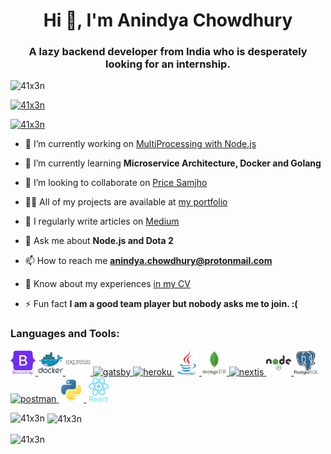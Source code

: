 <h1 align="center">Hi 👋, I'm Anindya Chowdhury</h1>
<h3 align="center">A lazy backend developer from India who is desperately looking for an internship.</h3>

<p align="left"> <img src="https://komarev.com/ghpvc/?username=41x3n&label=Profile%20views&color=0e75b6&style=flat" alt="41x3n" /> </p>

<p align="left"> <a href="https://github.com/ryo-ma/github-profile-trophy"><img src="https://github-profile-trophy.vercel.app/?username=41x3n" alt="41x3n" /></a> </p>

<p align="left"> <a href="https://twitter.com/41x3n" target="blank"><img src="https://img.shields.io/twitter/follow/41x3n?logo=twitter&style=for-the-badge" alt="41x3n" /></a> </p>

- 🔭 I’m currently working on [MultiProcessing with Node.js](https://github.com/41x3n/Trying-out-MultiProcessing-with-Node.js)

- 🌱 I’m currently learning **Microservice Architecture, Docker and Golang**

- 👯 I’m looking to collaborate on [Price Samjho](https://github.com/41x3n/Price-Samjho)

- 👨‍💻 All of my projects are available at [my portfolio](https://41x3n.netlify.app/projects/)

- 📝 I regularly write articles on [Medium](https://medium.com/@41x3n)

- 💬 Ask me about **Node.js and Dota 2**

- 📫 How to reach me **anindya.chowdhury@protonmail.com**

- 📄 Know about my experiences [in my CV](https://1drv.ms/b/s!AgZEnMVPI5t_xeh_PC4_kUzQk1Lmjw?e=pjJIcZ)

- ⚡ Fun fact **I am a good team player but nobody asks me to join. :(**


<h3 align="left">Languages and Tools:</h3>
<p align="left"> <a href="https://getbootstrap.com" target="_blank"> <img src="https://raw.githubusercontent.com/devicons/devicon/master/icons/bootstrap/bootstrap-plain-wordmark.svg" alt="bootstrap" width="40" height="40"/> </a> <a href="https://www.docker.com/" target="_blank"> <img src="https://raw.githubusercontent.com/devicons/devicon/master/icons/docker/docker-original-wordmark.svg" alt="docker" width="40" height="40"/> </a> <a href="https://expressjs.com" target="_blank"> <img src="https://raw.githubusercontent.com/devicons/devicon/master/icons/express/express-original-wordmark.svg" alt="express" width="40" height="40"/> </a> <a href="https://www.gatsbyjs.com/" target="_blank"> <img src="https://www.vectorlogo.zone/logos/gatsbyjs/gatsbyjs-icon.svg" alt="gatsby" width="40" height="40"/> </a> <a href="https://heroku.com" target="_blank"> <img src="https://www.vectorlogo.zone/logos/heroku/heroku-icon.svg" alt="heroku" width="40" height="40"/> </a> <a href="https://www.java.com" target="_blank"> <img src="https://raw.githubusercontent.com/devicons/devicon/master/icons/java/java-original.svg" alt="java" width="40" height="40"/> </a> <a href="https://www.mongodb.com/" target="_blank"> <img src="https://raw.githubusercontent.com/devicons/devicon/master/icons/mongodb/mongodb-original-wordmark.svg" alt="mongodb" width="40" height="40"/> </a> <a href="https://nextjs.org/" target="_blank"> <img src="https://cdn.worldvectorlogo.com/logos/nextjs-3.svg" alt="nextjs" width="40" height="40"/> </a> <a href="https://nodejs.org" target="_blank"> <img src="https://raw.githubusercontent.com/devicons/devicon/master/icons/nodejs/nodejs-original-wordmark.svg" alt="nodejs" width="40" height="40"/> </a> <a href="https://www.postgresql.org" target="_blank"> <img src="https://raw.githubusercontent.com/devicons/devicon/master/icons/postgresql/postgresql-original-wordmark.svg" alt="postgresql" width="40" height="40"/> </a> <a href="https://postman.com" target="_blank"> <img src="https://www.vectorlogo.zone/logos/getpostman/getpostman-icon.svg" alt="postman" width="40" height="40"/> </a> <a href="https://www.python.org" target="_blank"> <img src="https://raw.githubusercontent.com/devicons/devicon/master/icons/python/python-original.svg" alt="python" width="40" height="40"/> </a> <a href="https://reactjs.org/" target="_blank"> <img src="https://raw.githubusercontent.com/devicons/devicon/master/icons/react/react-original-wordmark.svg" alt="react" width="40" height="40"/> </a> </p>


<p><img align="left" src="https://github-readme-stats.vercel.app/api/top-langs?username=41x3n&show_icons=true&locale=en&layout=compact" alt="41x3n" /></p>


<p>&nbsp;<img align="center" src="https://github-readme-stats.vercel.app/api?username=41x3n&show_icons=true&locale=en" alt="41x3n" /></p>


<p><img align="center" src="https://github-readme-streak-stats.herokuapp.com/?user=41x3n&" alt="41x3n" /></p>
